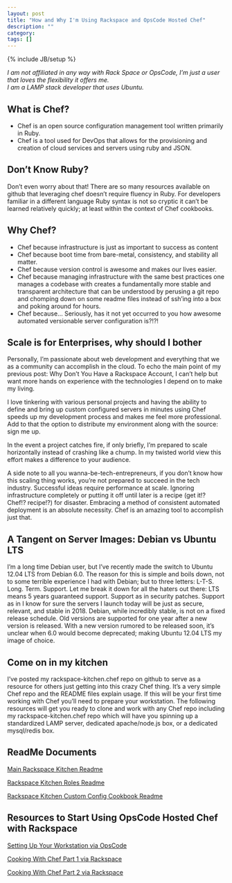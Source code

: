 ```yaml
---
layout: post
title: "How and Why I'm Using Rackspace and OpsCode Hosted Chef"
description: ""
category: 
tags: []
---
```

{% include JB/setup %}

_I am not affiliated in any way with Rack Space or OpsCode, I’m just a user that loves the flexibility it offers me. <br/>I am a LAMP stack developer that uses Ubuntu._

What is Chef?
--------------
 - Chef is an open source configuration management tool written primarily in Ruby.
 - Chef is a tool used for DevOps that allows for the provisioning and creation of cloud services and servers using ruby and JSON.

Don’t Know Ruby?
--------------
Don’t even worry about that! There are so many resources available on github that leveraging chef doesn’t require fluency in Ruby. For developers familiar in a different language Ruby syntax is not so cryptic it can’t be learned relatively quickly; at least within the context of Chef cookbooks.

Why Chef?
--------------
 - Chef because infrastructure is just as important to success as content
 - Chef because boot time from bare-metal, consistency, and stability all matter.
 - Chef because version control is awesome and makes our lives easier.
 - Chef because managing infrastructure with the same best practices one manages a codebase with creates a fundamentally more stable and transparent architecture that can be understood by perusing a git repo and chomping down on some readme files instead of ssh’ing into a box and poking around for hours.
 - Chef because… Seriously, has it not yet occurred to you how awesome automated versionable server configuration is?!?!

Scale is for Enterprises, why should I bother
--------------
Personally, I’m passionate about web development and everything that we as a community can accomplish in the cloud.  To echo the main point of my previous post: Why Don’t You Have a Rackspace Account, I can’t help but want more hands on experience with the technologies I depend on to make my living.

I love tinkering with various personal projects and having the ability to define and bring up custom configured servers in minutes using Chef speeds up my development process and makes me feel more professional.  Add to that the option to distribute my environment along with the source: sign me up.

In the event a project catches fire, if only briefly, I’m prepared to scale horizontally instead of crashing like a chump.  In my twisted world view this effort makes a difference to your audience.

A side note to all you wanna-be-tech-entrepreneurs, if you don’t know how this scaling thing works, you’re not prepared to succeed in the tech industry.  Successful ideas require performance at scale.  Ignoring infrastructure completely or putting it off until later is a recipe (get it!? Chef!? recipe!?) for disaster.  Embracing a method of consistent automated deployment is an absolute necessity.  Chef is an amazing tool to accomplish just that.

A Tangent on Server Images: Debian vs Ubuntu LTS
--------------------------------------
I’m a long time Debian user, but I’ve recently made the switch to Ubuntu 12.04 LTS from Debian 6.0.  The reason for this is simple and boils down, not to some terrible experience I had with Debian; but to three letters: L-T-S.  Long.  Term.  Support.  Let me break it down for all the haters out there: LTS means 5 years guaranteed support.  Support as in security patches.  Support as in I know for sure the servers I launch today will be just as secure, relevant, and stable in 2018.  Debian, while incredibly stable, is not on a fixed release schedule.  Old versions are supported for one year after a new version is released.  With a new version rumored to be released soon, it’s unclear when 6.0 would become deprecated; making Ubuntu 12.04 LTS my image of choice.

Come on in my kitchen
----------------------
I’ve posted my rackspace-kitchen.chef repo on github to serve as a resource for others just getting into this crazy Chef thing.  It’s a very simple Chef repo and the README files explain usage.  If this will be your first time working with Chef you’ll need to prepare your workstation.  The following resources will get you ready to clone and work with any Chef repo including my rackspace-kitchen.chef repo which will have you spinning up a standardized LAMP server, dedicated apache/node.js box, or a dedicated mysql/redis box.

ReadMe Documents
-----------------
[Main Rackspace Kitchen Readme](https://github.com/MattSurabian/rackspace-kitchen.chef/blob/master/README.md)

[Rackspace Kitchen Roles Readme](https://github.com/MattSurabian/rackspace-kitchen.chef/tree/master/roles)

[Rackspace Kitchen Custom Config Cookbook Readme](https://github.com/MattSurabian/rackspace-kitchen.chef/tree/master/cookbooks/custom-config)


Resources to Start Using OpsCode Hosted Chef with Rackspace
----------------------------------------
[Setting Up Your Workstation via OpsCode](http://docs.opscode.com/install_workstation.html)

[Cooking With Chef Part 1 via Rackspace](http://devops.rackspace.com/cooking-with-chef.html#.UTQPdxk85uo)

[Cooking With Chef Part 2 via Rackspace](http://devops.rackspace.com/cooking-with-chef2.html#.UTQPhRk85uo)